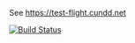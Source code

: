 See https://test-flight.cundd.net

[![Build Status](https://travis-ci.org/cundd/test-flight.svg?branch=master)](https://travis-ci.org/cundd/test-flight)